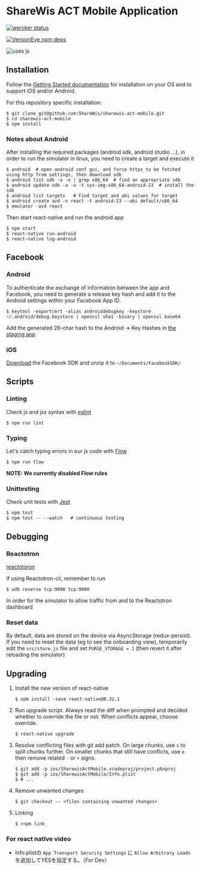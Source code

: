 # ShareWis ACT Mobile Application

[![wercker
status](https://app.wercker.com/status/41122a6a18051d09232b2fb51ffc9d57/m/master
"wercker status")](https://app.wercker.com/project/bykey/41122a6a18051d09232b2fb51ffc9d57)

[![VersionEye npm deps](https://www.versioneye.com/user/projects/57bd7376939fc600508e8982/badge.svg?style=flat-square)](https://www.versioneye.com/user/projects/57bd7376939fc600508e8982?child=summary#dialog_dependency_badge)

![uses js](http://forthebadge.com/images/badges/uses-js.svg)


## Installation

Follow the [Getting Started documentation](https://facebook.github.io/react-native/docs/getting-started.html) for installation on your OS and to support iOS and/or Android.

For this repository specific installation:
```
$ git clone git@github.com:ShareWis/sharewis-act-mobile.git
$ cd sharewis-act-mobile
$ npm install
```

### Notes about Android

After installing the required packages (android sdk, android studio ...), in
order to run the simulator in linux, you need to create a target and execute it

```
$ android  # open android conf gui, and force https to be fetched using http from settings, then download sdk
$ android list sdk -a -e | grep x86_64  # find an appropriate sdk
$ android update sdk -a -u -t sys-img-x86_64-android-23  # install the sdk
$ android list targets   # Find target and abi values for target
$ android create avd -n react -t android-23 --abi default/x86_64
$ emulator -avd react
```

Then start react-native and run the android app
```
$ npm start
$ react-native run-android
$ react-native log-android
```

## Facebook

### Android
To authenticate the exchange of information between the app and Facebook,
you need to generate a release key hash and add it to the Android settings
within your Facebook App ID.
```
$ keytool -exportcert -alias androiddebugkey -keystore ~/.android/debug.keystore | openssl sha1 -binary | openssl base64
```
Add the generated 28-char hash to the Android -> Key Hashes in
[the staging app](https://developers.facebook.com/apps/739140542810010/settings/)

### iOS
[Download](https://origincache.facebook.com/developers/resources/?id=facebook-ios-sdk-current.zip)
the Facebook SDK and unzip it to `~/Documents/FacebookSDK/`


## Scripts

### Linting
Check js and jsx syntax with [eslint](http://eslint.org/)
```
$ npm run lint
```

### Typing
Let's catch typing errors in our js code with [Flow](https://flowtype.org/)
```
$ npm run flow
```
**NOTE: We currently disabled Flow rules**

### Unittesting
Check unit tests with [Jest](http://facebook.github.io/jest/)
```
$ npm test
$ npm test -- --watch   # continuous testing
```


## Debugging

### Reactotron
[reactotoron](https://github.com/reactotron/reactotron)

If using Reactotron-cli, remember to run
```
$ adb reverse tcp:9090 tcp:9090
```
In order for the simulator to allow traffic from and to the Reactotron dashboard

### Reset data
By default, data are stored on the device via AsyncStorage (redux-persist).
If you need to reset the data (eg to see the onboarding view), temporarily edit
the `src/store.js` file and set `PURGE_STORAGE = 1` (then revert it after
reloading the simulator)


## Upgrading

1. Install the new version of react-native
   ```
   $ npm install -save react-native@0.32.1
   ```
2. Run upgrade script. Always read the diff when prompted and decided whether to
   override the file or not. When conflicts appear, choose override.
   ```
   $ react-native upgrade
   ```
3. Resolve conflicting files with git add patch. On large chunks, use `s` to
   split chunks further. On smaller chunks that still have conflicts, use `e`
   then remove related `-` or `+` signs.
   ```
   $ git add -p ios/SharewisActMobile.xcodeproj/project.pbxproj
   $ git add -p ios/SharewisActMobile/Info.plist
   $ # ...
   ```
4. Remove unwanted changes
   ```
   $ git checkout -- <files containing unwanted changes>
   ```
5. Linking
   ```
   $ rnpm link
   ```

### For react native video
   - Info.plistの `App Transport Security Settings` に `Allow Arbitrary Loads` を追加してYESを設定する。（For Dev）
